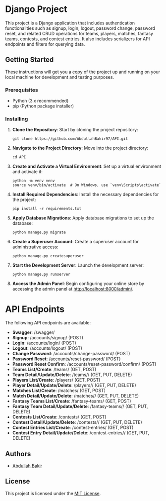 # Django Project

This project is a Django application that includes authentication functionalities such as signup, login, logout, password change, password reset, and related CRUD operations for teams, players, matches, fantasy teams, contests, and contest entries. It also includes serializers for API endpoints and filters for querying data.

## Getting Started

These instructions will get you a copy of the project up and running on your local machine for development and testing purposes.

### Prerequisites

- Python (3.x recommended)
- pip (Python package installer)

### Installing


1. **Clone the Repository**: Start by cloning the project repository:
   ```
   git clone https://github.com/AbdullahBakir97/API.git
   ```

2. **Navigate to the Project Directory**: Move into the project directory:
   ```
   cd API
   ```

3. **Create and Activate a Virtual Environment**: Set up a virtual environment and activate it:
   ```
   python -m venv venv
   source venv/bin/activate  # On Windows, use `venv\Scripts\activate`
   ```

4. **Install Required Dependencies**: Install the necessary dependencies for the project:
   ```
   pip install -r requirements.txt
   ```

5. **Apply Database Migrations**: Apply database migrations to set up the database:
   ```
   python manage.py migrate
   ```

6. **Create a Superuser Account**: Create a superuser account for administrative access:
   ```
   python manage.py createsuperuser
   ```

7. **Start the Development Server**: Launch the development server:
   ```
   python manage.py runserver
   ```

8. **Access the Admin Panel**: Begin configuring your online store by accessing the admin panel at [http://localhost:8000/admin/](http://localhost:8000/admin/).


# API Endpoints

The following API endpoints are available:

- **Swagger**: /swagger/
- **Signup**: /accounts/signup/ (POST)
- **Login**: /accounts/login/ (POST)
- **Logout**: /accounts/logout/ (POST)
- **Change Password**: /accounts/change-password/ (POST)
- **Password Reset**: /accounts/reset-password/ (POST)
- **Password Reset Confirm**: /accounts/reset-password/confirm/ (POST)
- **Teams List/Create**: /teams/ (GET, POST)
- **Team Detail/Update/Delete**: /teams/<id>/ (GET, PUT, DELETE)
- **Players List/Create**: /players/ (GET, POST)
- **Player Detail/Update/Delete**: /players/<id>/ (GET, PUT, DELETE)
- **Matches List/Create**: /matches/ (GET, POST)
- **Match Detail/Update/Delete**: /matches/<id>/ (GET, PUT, DELETE)
- **Fantasy Teams List/Create**: /fantasy-teams/ (GET, POST)
- **Fantasy Team Detail/Update/Delete**: /fantasy-teams/<id>/ (GET, PUT, DELETE)
- **Contests List/Create**: /contests/ (GET, POST)
- **Contest Detail/Update/Delete**: /contests/<id>/ (GET, PUT, DELETE)
- **Contest Entries List/Create**: /contest-entries/ (GET, POST)
- **Contest Entry Detail/Update/Delete**: /contest-entries/<id>/ (GET, PUT, DELETE)

## Authors

- [Abdullah Bakir](https://github.com/AbdullahBakir97)

## License

This project is licensed under the [MIT License](LICENSE).  
